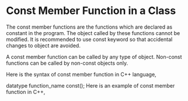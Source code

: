 # Const Member Function in a Class

The const member functions are the functions which are declared as constant in the program. The object called by these functions cannot be modified. It is recommended to use const keyword so that accidental changes to object are avoided.

A const member function can be called by any type of object. Non-const functions can be called by non-const objects only.

Here is the syntax of const member function in C++ language,

datatype function_name const();
Here is an example of const member function in C++,


